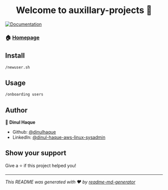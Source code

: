 <h1 align="center">Welcome to auxillary-projects 👋</h1>
<p>
  <a href="https://github.com/dinulhaque/auxillary-projects/readme.md" target="_blank">
    <img alt="Documentation" src="https://img.shields.io/badge/documentation-yes-brightgreen.svg" />
  </a>
</p>

### 🏠 [Homepage](https://github.com/dinulhaque/auxillary-projects)

## Install

```sh
/newuser.sh
```

## Usage

```sh
/onboarding users
```

## Author

👤 **Dinul Haque**

* Github: [@dinulhaque](https://github.com/dinulhaque)
* LinkedIn: [@dinul-haque-aws-linux-sysadmin](https://linkedin.com/in/dinul-haque-aws-linux-sysadmin)

## Show your support

Give a ⭐️ if this project helped you!

***
_This README was generated with ❤️ by [readme-md-generator](https://github.com/kefranabg/readme-md-generator)_